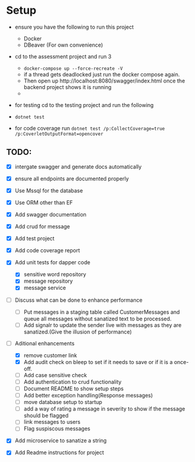 # Setup
- ensure you have the following to run this project
	- Docker
	- DBeaver (For own convenience)
 - cd to the assessment project and run 3
	- ```docker-compose up --force-recreate -V```
	- if a thread gets deadlocked just run the docker compose again.
	- Then open up http://localhost:8080/swagger/index.html once the backend project shows it is running
	- 

- for testing cd to the testing project and run the following 
- ```dotnet test```
- for code coverage run ```dotnet test /p:CollectCoverage=true /p:CoverletOutputFormat=opencover```
## TODO:
- [x] intergate swagger and generate docs automatically
- [x] ensure all endpoints are documented properly
- [x] Use Mssql for the database
- [x] Use ORM other than EF
- [x] Add swagger documentation
- [x] Add crud for message
- [x] Add test project
- [x] Add code coverage report
- [x] Add unit tests for dapper code
	- [x] sensitive word repository
	- [x] message repository
	- [x] message service
- [ ] Discuss what can be done to enhance performance
	- [ ] Put messages in a staging table called CustomerMessages and queue all messages without sanatized text to be processed.
	- [ ] Add signalr to update the sender live with messages as they are sanatized.(Give the illusion of performance)
- [ ] Aditional enhancements
	- [x] remove customer link
	- [x] Add audit check on bleep to set if it needs to save or if it is a once-off.
	- [ ] Add case sensitive check
	- [ ] Add authentication to crud functionality
	- [ ] Document README to show setup steps
	- [ ] Add better exception handling(Response messages)
	- [ ] move database setup to startup
	- [ ] add a way of rating a message in severity to show if the message should be flagged
	- [ ] link messages to users
	- [ ] Flag suspiscous messages
- [x] Add microservice to sanatize a string 
- [x] Add Readme instructions for project

